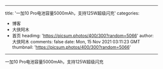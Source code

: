 
---
title: '一加10 Pro电池容量5000mAh，支持125W超级闪充'
categories: 
 - 博客
 - 大侠阿木
 - 首页
headimg: 'https://picsum.photos/400/300?random=5066'
author: 大侠阿木
comments: false
date: Mon, 15 Nov 2021 03:11:23 GMT
thumbnail: 'https://picsum.photos/400/300?random=5066'
---

<div>   
一加10 Pro电池容量5000mAh，支持125W超级闪充  
</div>
            
